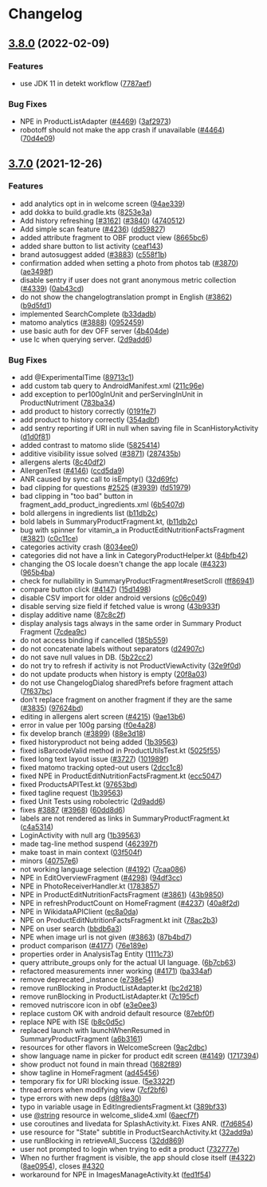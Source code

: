 # Changelog

## [3.8.0](https://github.com/openfoodfacts/openfoodfacts-androidapp/compare/v3.7.0...v3.8.0) (2022-02-09)


### Features

* use JDK 11 in detekt workflow ([7787aef](https://github.com/openfoodfacts/openfoodfacts-androidapp/commit/7787aef14a360aca7733c20ba84987383c6f1f60))


### Bug Fixes

* NPE in ProductListAdapter ([#4469](https://github.com/openfoodfacts/openfoodfacts-androidapp/issues/4469)) ([3af2973](https://github.com/openfoodfacts/openfoodfacts-androidapp/commit/3af29736e8c1ad586a379b5126eadd611b3a0763))
* robotoff should not make the app crash if unavailable ([#4464](https://github.com/openfoodfacts/openfoodfacts-androidapp/issues/4464)) ([70d4e09](https://github.com/openfoodfacts/openfoodfacts-androidapp/commit/70d4e0984045c2ec7f2af28506255bd13ecb7bbc))

## [3.7.0](https://www.github.com/openfoodfacts/openfoodfacts-androidapp/compare/v3.6.8...v3.7.0) (2021-12-26)


### Features

* add analytics opt in in welcome screen ([94ae339](https://www.github.com/openfoodfacts/openfoodfacts-androidapp/commit/94ae3390ba37bdb90152fcfa2308ceb3372f599e))
* add dokka to build.gradle.kts ([8253e3a](https://www.github.com/openfoodfacts/openfoodfacts-androidapp/commit/8253e3a3c33b28547fccc030f3a1b9bad72514b7))
* Add history refreshing [[#3162](https://www.github.com/openfoodfacts/openfoodfacts-androidapp/issues/3162)] ([#3840](https://www.github.com/openfoodfacts/openfoodfacts-androidapp/issues/3840)) ([4740512](https://www.github.com/openfoodfacts/openfoodfacts-androidapp/commit/474051221609ecac198ce1f6fa5a9f25c6249ea8))
* Add simple scan feature ([#4236](https://www.github.com/openfoodfacts/openfoodfacts-androidapp/issues/4236)) ([dd59827](https://www.github.com/openfoodfacts/openfoodfacts-androidapp/commit/dd598272e6c32da7a816dabcaad2480ea1887591))
* added attribute fragment to OBF product view ([8665bc6](https://www.github.com/openfoodfacts/openfoodfacts-androidapp/commit/8665bc6dd1789bc4241e706e754630d7a96752bf))
* added share button to list activity ([ceaf143](https://www.github.com/openfoodfacts/openfoodfacts-androidapp/commit/ceaf143499fb4719d41b8fbceea930930c454f32))
* brand autosuggest added ([#3883](https://www.github.com/openfoodfacts/openfoodfacts-androidapp/issues/3883)) ([c558f1b](https://www.github.com/openfoodfacts/openfoodfacts-androidapp/commit/c558f1b29de9a8fcfaebb26b4ff62d41de505abd))
* confirmation added when setting a photo from photos tab ([#3870](https://www.github.com/openfoodfacts/openfoodfacts-androidapp/issues/3870)) ([ae3498f](https://www.github.com/openfoodfacts/openfoodfacts-androidapp/commit/ae3498f2fa10a5b62a326e5e39d9738bf97333fe))
* disable sentry if user does not grant anonymous metric collection ([#4339](https://www.github.com/openfoodfacts/openfoodfacts-androidapp/issues/4339)) ([0ab43cd](https://www.github.com/openfoodfacts/openfoodfacts-androidapp/commit/0ab43cd85392126891268b02a63b0a2ca67bede7))
* do not show the changelogtranslation prompt in English ([#3862](https://www.github.com/openfoodfacts/openfoodfacts-androidapp/issues/3862)) ([b9d5fd1](https://www.github.com/openfoodfacts/openfoodfacts-androidapp/commit/b9d5fd1dd32b4e1d6a34423f4898cce6c444e2cc))
* implemented SearchComplete ([b33dadb](https://www.github.com/openfoodfacts/openfoodfacts-androidapp/commit/b33dadbdf81ca4b210e3d03fdbab981a881d4c2e))
* matomo analytics ([#3888](https://www.github.com/openfoodfacts/openfoodfacts-androidapp/issues/3888)) ([0952459](https://www.github.com/openfoodfacts/openfoodfacts-androidapp/commit/09524592a32a76990e518930936e2011187d793e))
* use basic auth for dev OFF server ([4b404de](https://www.github.com/openfoodfacts/openfoodfacts-androidapp/commit/4b404de7f093872be927e1df2da300d8f40c24a6))
* use lc when querying server. ([2d9add6](https://www.github.com/openfoodfacts/openfoodfacts-androidapp/commit/2d9add64874eb6bbb1249f828804659336adfc6d))


### Bug Fixes

* add @ExperimentalTime ([89713c1](https://www.github.com/openfoodfacts/openfoodfacts-androidapp/commit/89713c1785b7f9029755af5a4b3ba27e6eb7b00a))
* add custom tab query to AndroidManifest.xml ([211c96e](https://www.github.com/openfoodfacts/openfoodfacts-androidapp/commit/211c96e93eee614ab2efd0e1ad00e4a05fb407c7))
* add exception to per100gInUnit and perServingInUnit in ProductNutriment ([783ba34](https://www.github.com/openfoodfacts/openfoodfacts-androidapp/commit/783ba3431088b8d07f8ef792c0c1875e7058f295))
* add product to history correctly ([0191fe7](https://www.github.com/openfoodfacts/openfoodfacts-androidapp/commit/0191fe7c8b77943ee3a18e6f72bf4cdab0a69d3b))
* add product to history correctly ([354adbf](https://www.github.com/openfoodfacts/openfoodfacts-androidapp/commit/354adbfccd2c125cf3059f2dfdd464659484f618))
* add sentry reporting if URI in null when saving file in ScanHistoryActivity ([d1d0f81](https://www.github.com/openfoodfacts/openfoodfacts-androidapp/commit/d1d0f81fac23da98afe4620c8bd8fef0983b909a))
* added contrast to matomo slide ([5825414](https://www.github.com/openfoodfacts/openfoodfacts-androidapp/commit/5825414c4cc96ea19604cc58f5ba7cbf8c7911cc))
* additive visibility issue solved ([#3871](https://www.github.com/openfoodfacts/openfoodfacts-androidapp/issues/3871)) ([287435b](https://www.github.com/openfoodfacts/openfoodfacts-androidapp/commit/287435bc68d7e096e737eefa5f3aa5e94966c8b4))
* allergens alerts ([8c40df2](https://www.github.com/openfoodfacts/openfoodfacts-androidapp/commit/8c40df2d42948d6a666a72592574183f6d6883fa))
* AllergenTest ([#4146](https://www.github.com/openfoodfacts/openfoodfacts-androidapp/issues/4146)) ([ccd5da9](https://www.github.com/openfoodfacts/openfoodfacts-androidapp/commit/ccd5da9e6623a678d555d006dfcdc00d34628ddf))
* ANR caused by sync call to isEmpty() ([32d69fc](https://www.github.com/openfoodfacts/openfoodfacts-androidapp/commit/32d69fc0b41a226a4b300fdd3b54e261ac4c0c2b))
* bad clipping for questions [#2525](https://www.github.com/openfoodfacts/openfoodfacts-androidapp/issues/2525) ([#3939](https://www.github.com/openfoodfacts/openfoodfacts-androidapp/issues/3939)) ([fd51979](https://www.github.com/openfoodfacts/openfoodfacts-androidapp/commit/fd51979bc2e3fdc25e21ef2ccc5c14b46d69bd62))
* bad clipping in "too bad" button in fragment_add_product_ingredients.xml ([6b5407d](https://www.github.com/openfoodfacts/openfoodfacts-androidapp/commit/6b5407dc046ef6af2c359d6abb9de3acca6ca1d8))
* bold allergens in ingredients list ([b11db2c](https://www.github.com/openfoodfacts/openfoodfacts-androidapp/commit/b11db2c9d721c208df2e4c769023f88445f0d47f))
* bold labels in SummaryProductFragment.kt, ([b11db2c](https://www.github.com/openfoodfacts/openfoodfacts-androidapp/commit/b11db2c9d721c208df2e4c769023f88445f0d47f))
* bug with spinner for vitamin_a in ProductEditNutritionFactsFragment ([#3821](https://www.github.com/openfoodfacts/openfoodfacts-androidapp/issues/3821)) ([c0c11ce](https://www.github.com/openfoodfacts/openfoodfacts-androidapp/commit/c0c11ce66206d3dbe99d1184a62f4c0e110f214b))
* categories activity crash ([8034ee0](https://www.github.com/openfoodfacts/openfoodfacts-androidapp/commit/8034ee03b218cb0f34ed45cabf9f13fb3baa5e5d))
* categories did not have a link in CategoryProductHelper.kt ([84bfb42](https://www.github.com/openfoodfacts/openfoodfacts-androidapp/commit/84bfb428eabe486e3eda5c15f8b1aa54fc6d2c39))
* changing the OS locale doesn't change the app locale ([#4323](https://www.github.com/openfoodfacts/openfoodfacts-androidapp/issues/4323)) ([965b4ba](https://www.github.com/openfoodfacts/openfoodfacts-androidapp/commit/965b4bad4939da7d2d39534b6ca0a9fba9f4c0a3))
* check for nullability in SummaryProductFragment#resetScroll ([ff86941](https://www.github.com/openfoodfacts/openfoodfacts-androidapp/commit/ff86941d3296ac4393c66b471b853578ef329b42))
* compare button click ([#4147](https://www.github.com/openfoodfacts/openfoodfacts-androidapp/issues/4147)) ([15d1498](https://www.github.com/openfoodfacts/openfoodfacts-androidapp/commit/15d14985efdce5a0751f0bd91b9d25302ba04af7))
* disable CSV import for older android versions ([c06c049](https://www.github.com/openfoodfacts/openfoodfacts-androidapp/commit/c06c049640c057d34b83fda8a5ecfae77ae86755))
* disable serving size field if fetched value is wrong ([43b933f](https://www.github.com/openfoodfacts/openfoodfacts-androidapp/commit/43b933f5193fa666daff46be05ec0b110a54f2a4))
* display additive name ([87c8c2f](https://www.github.com/openfoodfacts/openfoodfacts-androidapp/commit/87c8c2fbaee9dfa83019e3b8d693b6bde630c93a))
* display analysis tags always in the same order in Summary Product Fragment ([7cdea9c](https://www.github.com/openfoodfacts/openfoodfacts-androidapp/commit/7cdea9c4f1da30ff5c7f7a1699d247ec1a1d04f3))
* do not access binding if cancelled ([185b559](https://www.github.com/openfoodfacts/openfoodfacts-androidapp/commit/185b5599e4a33fb55d04dd5ab4a03c924fcad09a))
* do not concatenate labels without separators ([d24907c](https://www.github.com/openfoodfacts/openfoodfacts-androidapp/commit/d24907c785afd3ba0fc14dcad8f2953c1450bd2e))
* do not save null values in DB. ([5b22cc2](https://www.github.com/openfoodfacts/openfoodfacts-androidapp/commit/5b22cc26fe9170f69f0538f03a5fd75a0f543847))
* do not try to refresh if activity is not ProductViewActivity ([32e9f0d](https://www.github.com/openfoodfacts/openfoodfacts-androidapp/commit/32e9f0dc9f2d739711f328c97b378b9af29a71dd))
* do not update products when history is empty ([20f8a03](https://www.github.com/openfoodfacts/openfoodfacts-androidapp/commit/20f8a038bf6e78ec134574a6dd2b084dfbe83315))
* do not use ChangelogDialog sharedPrefs before fragment attach ([7f637bc](https://www.github.com/openfoodfacts/openfoodfacts-androidapp/commit/7f637bc3bb83116eb620d5d781f15c0ca88413b3))
* don't replace fragment on another fragment if they are the same ([#3835](https://www.github.com/openfoodfacts/openfoodfacts-androidapp/issues/3835)) ([97624bd](https://www.github.com/openfoodfacts/openfoodfacts-androidapp/commit/97624bd46a4e80b9742607a6635ef22a7b791101))
* editing in allergens alert screen ([#4215](https://www.github.com/openfoodfacts/openfoodfacts-androidapp/issues/4215)) ([9ae13b6](https://www.github.com/openfoodfacts/openfoodfacts-androidapp/commit/9ae13b61f81f3f87507550ebeef85ec8887b8a88))
* error in value per 100g parsing ([f0e4a28](https://www.github.com/openfoodfacts/openfoodfacts-androidapp/commit/f0e4a28d9248f79cbdc2e19616224a6c4bde7ff3))
* fix develop branch ([#3899](https://www.github.com/openfoodfacts/openfoodfacts-androidapp/issues/3899)) ([88e3d18](https://www.github.com/openfoodfacts/openfoodfacts-androidapp/commit/88e3d184c9b619ed68e7f697ef774a1c55e4f729))
* fixed historyproduct not being added ([1b39563](https://www.github.com/openfoodfacts/openfoodfacts-androidapp/commit/1b3956398d8f81838d7a9f2fd67a0a2b53f5c906))
* fixed isBarcodeValid method in ProductUtilsTest.kt ([5025f55](https://www.github.com/openfoodfacts/openfoodfacts-androidapp/commit/5025f55d72383d44be758a43f09c7eec1b2f0de1))
* fixed long text layout issue ([#3727](https://www.github.com/openfoodfacts/openfoodfacts-androidapp/issues/3727)) ([101989f](https://www.github.com/openfoodfacts/openfoodfacts-androidapp/commit/101989f7b265edee7776ae986884d209c0ae1167))
* fixed matomo tracking opted-out users ([2dcc1c8](https://www.github.com/openfoodfacts/openfoodfacts-androidapp/commit/2dcc1c8925e6226602813063591ecc51e4d4f00a))
* fixed NPE in ProductEditNutritionFactsFragment.kt ([ecc5047](https://www.github.com/openfoodfacts/openfoodfacts-androidapp/commit/ecc504779d6b0a586436dc140690bceb6ee77dea))
* fixed ProductsAPITest.kt ([97653bd](https://www.github.com/openfoodfacts/openfoodfacts-androidapp/commit/97653bd4c586630e5c1d6c4e2791e59347f08d9f))
* fixed tagline request ([1b39563](https://www.github.com/openfoodfacts/openfoodfacts-androidapp/commit/1b3956398d8f81838d7a9f2fd67a0a2b53f5c906))
* fixed Unit Tests using robolectric ([2d9add6](https://www.github.com/openfoodfacts/openfoodfacts-androidapp/commit/2d9add64874eb6bbb1249f828804659336adfc6d))
* fixes [#3887](https://www.github.com/openfoodfacts/openfoodfacts-androidapp/issues/3887) ([#3968](https://www.github.com/openfoodfacts/openfoodfacts-androidapp/issues/3968)) ([60dd8d6](https://www.github.com/openfoodfacts/openfoodfacts-androidapp/commit/60dd8d6edc975632023ad6a54248b946780418dc))
* labels are not rendered as links in SummaryProductFragment.kt ([c4a5314](https://www.github.com/openfoodfacts/openfoodfacts-androidapp/commit/c4a5314a3078434a9fbfdd856a3bc78d94649505))
* LoginActivity with null arg ([1b39563](https://www.github.com/openfoodfacts/openfoodfacts-androidapp/commit/1b3956398d8f81838d7a9f2fd67a0a2b53f5c906))
* made tag-line method suspend ([462397f](https://www.github.com/openfoodfacts/openfoodfacts-androidapp/commit/462397fd2ef6711b1da1ac65228ae9ed99eba6c1))
* make toast in main context ([03f504f](https://www.github.com/openfoodfacts/openfoodfacts-androidapp/commit/03f504fa54b65f271c7b9537c22408ea81c0e647))
* minors ([40757e6](https://www.github.com/openfoodfacts/openfoodfacts-androidapp/commit/40757e6e654b846ff3a0c4d259fc61cc08f28dbf))
* not working language selection  ([#4192](https://www.github.com/openfoodfacts/openfoodfacts-androidapp/issues/4192)) ([7caa086](https://www.github.com/openfoodfacts/openfoodfacts-androidapp/commit/7caa0866f765c26505df96712b8db9a9687b4e85))
* NPE in EditOverviewFragment ([#4298](https://www.github.com/openfoodfacts/openfoodfacts-androidapp/issues/4298)) ([94df3cc](https://www.github.com/openfoodfacts/openfoodfacts-androidapp/commit/94df3ccb80ea8b42e24a065185ab13876d35c965))
* NPE in PhotoReceiverHandler.kt ([1783857](https://www.github.com/openfoodfacts/openfoodfacts-androidapp/commit/1783857ea2a9aa68a1171cd89a76462a9ef28518))
* NPE in ProductEditNutritionFactsFragment ([#3861](https://www.github.com/openfoodfacts/openfoodfacts-androidapp/issues/3861)) ([43b9850](https://www.github.com/openfoodfacts/openfoodfacts-androidapp/commit/43b98508fd4f97d3fd8388d61a56f2e26791ca60))
* NPE in refreshProductCount on HomeFragment ([#4237](https://www.github.com/openfoodfacts/openfoodfacts-androidapp/issues/4237)) ([40a8f2d](https://www.github.com/openfoodfacts/openfoodfacts-androidapp/commit/40a8f2d96aa01cffb69bdef0c5f7bf2c003fbd9e))
* NPE in WikidataAPIClient ([ec8a0da](https://www.github.com/openfoodfacts/openfoodfacts-androidapp/commit/ec8a0da784a81a2d0c223c2652ae4340f0abe025))
* NPE on ProductEditNutritionFactsFragment.kt init ([78ac2b3](https://www.github.com/openfoodfacts/openfoodfacts-androidapp/commit/78ac2b3d816c7c0b64a8d9c8bd0707367eb03a5c))
* NPE on user search ([bbdb6a3](https://www.github.com/openfoodfacts/openfoodfacts-androidapp/commit/bbdb6a3ad8c2b5c25180ebea5a9ad31fd13f936b))
* NPE when image url is not given ([#3863](https://www.github.com/openfoodfacts/openfoodfacts-androidapp/issues/3863)) ([87b4bd7](https://www.github.com/openfoodfacts/openfoodfacts-androidapp/commit/87b4bd78c9a36ec2466d437f2288af64ba3150fb))
* product сomparison ([#4177](https://www.github.com/openfoodfacts/openfoodfacts-androidapp/issues/4177)) ([76e189e](https://www.github.com/openfoodfacts/openfoodfacts-androidapp/commit/76e189e39e3ea37e7b7639ad744025d20b131ed1))
* properties order in AnalysisTag Entity ([1111c73](https://www.github.com/openfoodfacts/openfoodfacts-androidapp/commit/1111c735681589ac9937f488d522796f8d1a0545))
* query attribute_groups only for the actual UI language. ([6b7cb63](https://www.github.com/openfoodfacts/openfoodfacts-androidapp/commit/6b7cb63d816103e73ee4cb82008474cc6bacef8b))
* refactored measurements inner working ([#4171](https://www.github.com/openfoodfacts/openfoodfacts-androidapp/issues/4171)) ([ba334af](https://www.github.com/openfoodfacts/openfoodfacts-androidapp/commit/ba334af496d6017c7e33afae60cb94521a925d32))
* remove deprecated _instance ([e738e54](https://www.github.com/openfoodfacts/openfoodfacts-androidapp/commit/e738e540fef334cbaa102a526cc26f8dc72b5455))
* remove runBlocking in ProductListAdapter.kt ([bc2d218](https://www.github.com/openfoodfacts/openfoodfacts-androidapp/commit/bc2d2183cfe644d7e6c9b06b646ab0d53422afaa))
* remove runBlocking in ProductListAdapter.kt ([7c195cf](https://www.github.com/openfoodfacts/openfoodfacts-androidapp/commit/7c195cf36f3c835998627e7f71087bd926ffc0de))
* removed nutriscore icon in obf ([e3e0ee3](https://www.github.com/openfoodfacts/openfoodfacts-androidapp/commit/e3e0ee3e6662682b58d69aac252814ec44fc4713))
* replace custom OK with android default resource ([87ebf0f](https://www.github.com/openfoodfacts/openfoodfacts-androidapp/commit/87ebf0f83c2742a2bca3cab31790604c50054aa1))
* replace NPE with ISE ([b8c0d5c](https://www.github.com/openfoodfacts/openfoodfacts-androidapp/commit/b8c0d5c5caeb15f3b22de80a9f0d18540e54322f))
* replaced launch with launchWhenResumed in SummaryProductFragment ([a6b3161](https://www.github.com/openfoodfacts/openfoodfacts-androidapp/commit/a6b316160c1f35a2f74ed8d7a9b932fe780f6199))
* resources for other flavors in WelcomeScreen ([9ac2dbc](https://www.github.com/openfoodfacts/openfoodfacts-androidapp/commit/9ac2dbc901e2a4091dee4f7ba2df089ff6cf1508))
* show language name in picker for product edit screen ([#4149](https://www.github.com/openfoodfacts/openfoodfacts-androidapp/issues/4149)) ([1717394](https://www.github.com/openfoodfacts/openfoodfacts-androidapp/commit/1717394b2bdc7ac709bbe4f9856d2a32be8b9da3))
* show product not found in main thread ([1682f89](https://www.github.com/openfoodfacts/openfoodfacts-androidapp/commit/1682f8967c94b7f83a4e32d11e669350ea45962e))
* show tagline in HomeFragment ([ad45456](https://www.github.com/openfoodfacts/openfoodfacts-androidapp/commit/ad45456696d15c0c5c93f032638659cf165790bf))
* temporary fix for URI blocking issue. ([5e3322f](https://www.github.com/openfoodfacts/openfoodfacts-androidapp/commit/5e3322fe7350d5c866ed7405c18e8e1a58ebf1e8))
* thread errors when modifying view ([7cf2bf6](https://www.github.com/openfoodfacts/openfoodfacts-androidapp/commit/7cf2bf6b983a49d35efc390308036cd041bf9d8d))
* type errors with new deps ([d8f8a30](https://www.github.com/openfoodfacts/openfoodfacts-androidapp/commit/d8f8a3065c34b89fc5e73470936b7ddafff4040f))
* typo in variable usage in EditIngredientsFragment.kt ([389bf33](https://www.github.com/openfoodfacts/openfoodfacts-androidapp/commit/389bf33a2894672e82ee6e3358da17042dfcdaa1))
* use [@string](https://www.github.com/string) resource in welcome_slide4.xml ([6aecf7f](https://www.github.com/openfoodfacts/openfoodfacts-androidapp/commit/6aecf7fc5f8adfde35411fc54c3b12597b30e1ba))
* use coroutines and livedata for SplashActivity.kt. Fixes ANR. ([f7d6854](https://www.github.com/openfoodfacts/openfoodfacts-androidapp/commit/f7d685483d75e2b8b548d7d5e743073f9e9133de))
* use resource for "State" subtitle in ProductSearchActivity.kt ([32add9a](https://www.github.com/openfoodfacts/openfoodfacts-androidapp/commit/32add9a4224ff069bbf25c9df7dd6a687d109bd7))
* use runBlocking in retrieveAll_Success ([32dd869](https://www.github.com/openfoodfacts/openfoodfacts-androidapp/commit/32dd8693998975a05204739d3253e50bf5ec33d8))
* user not prompted to login when trying to edit a product ([732777e](https://www.github.com/openfoodfacts/openfoodfacts-androidapp/commit/732777e348083d36fbcc21a1bba64d51ef215f12))
* When no further fragment is visible, the app should close itself ([#4322](https://www.github.com/openfoodfacts/openfoodfacts-androidapp/issues/4322)) ([8ae0954](https://www.github.com/openfoodfacts/openfoodfacts-androidapp/commit/8ae095459e45d8dbebe3e243a5968b983fbf565a)), closes [#4320](https://www.github.com/openfoodfacts/openfoodfacts-androidapp/issues/4320)
* workaround for NPE in ImagesManageActivity.kt ([fed1f54](https://www.github.com/openfoodfacts/openfoodfacts-androidapp/commit/fed1f541064a4f0c8621aca75b4508909658b8fe))
